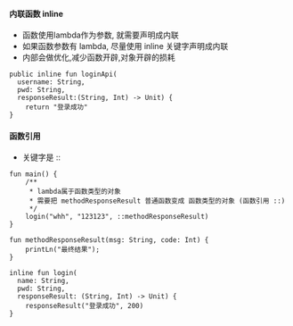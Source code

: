 #### 内联函数 inline
- 函数使用lambda作为参数, 就需要声明成内联
- 如果函数参数有 lambda, 尽量使用 inline 关键字声明成内联
- 内部会做优化,减少函数开辟,对象开辟的损耗
```
public inline fun loginApi(
  username: String,
  pwd: String,
  responseResult:(String, Int) -> Unit) {
    return "登录成功"
}
```

#### 函数引用 
- 关键字是 ::
```
fun main() {
    /**
     * lambda属于函数类型的对象
     * 需要把 methodResponseResult 普通函数变成 函数类型的对象 (函数引用 ::)
     */
    login("whh", "123123", ::methodResponseResult)
}

fun methodResponseResult(msg: String, code: Int) {
    printLn("最终结果");
}

inline fun login(
  name: String,
  pwd: String,
  responseResult: (String, Int) -> Unit) {
    responseResult("登录成功", 200)
}
```